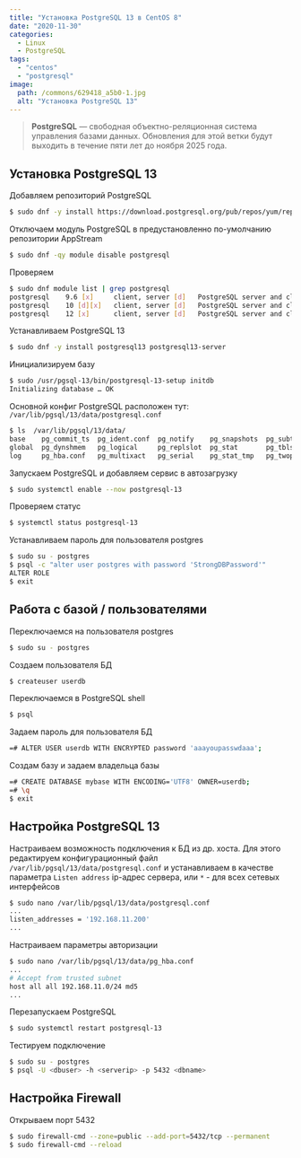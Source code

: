 ```yaml
---
title: "Установка PostgreSQL 13 в CentOS 8"
date: "2020-11-30"
categories: 
  - Linux
  - PostgreSQL
tags: 
  - "centos"
  - "postgresql"
image:
  path: /commons/629418_a5b0-1.jpg
  alt: "Установка PostgreSQL 13"
---
```


> **PostgreSQL** — свободная объектно-реляционная система управления базами данных. Обновления для этой ветки будут выходить в течение пяти лет до ноября 2025 года.

## Установка PostgreSQL 13

Добавляем репозиторий PostgreSQL

```sh
$ sudo dnf -y install https://download.postgresql.org/pub/repos/yum/reporpms/EL-8-x86_64/pgdg-redhat-repo-latest.noarch.rpm
```

Отключаем модуль PostgreSQL в предустановленно по-умолчанию репозитории AppStream

```sh
$ sudo dnf -qy module disable postgresql
```

Проверяем

```sh
$ sudo dnf module list | grep postgresql
postgresql    9.6 [x]     client, server [d]   PostgreSQL server and client module
postgresql    10 [d][x]   client, server [d]   PostgreSQL server and client module
postgresql    12 [x]      client, server [d]   PostgreSQL server and client module
```

Устанавливаем PostgreSQL 13

```sh
$ sudo dnf -y install postgresql13 postgresql13-server
```

Инициализируем базу

```sh
$ sudo /usr/pgsql-13/bin/postgresql-13-setup initdb
Initializing database … OK
```

Основной конфиг PostgreSQL расположен тут: `/var/lib/pgsql/13/data/postgresql.conf`

```sh
$ ls  /var/lib/pgsql/13/data/
base    pg_commit_ts  pg_ident.conf  pg_notify    pg_snapshots  pg_subtrans  PG_VERSION  postgresql.auto.conf
global  pg_dynshmem   pg_logical     pg_replslot  pg_stat       pg_tblspc    pg_wal      postgresql.conf
log     pg_hba.conf   pg_multixact   pg_serial    pg_stat_tmp   pg_twophase  pg_xact
```

Запускаем PostgreSQL и добавляем сервис в автозагрузку

```sh
$ sudo systemctl enable --now postgresql-13
```

Проверяем статус

```sh
$ systemctl status postgresql-13
```

Устанавливаем пароль для пользователя postgres

```sh
$ sudo su - postgres 
$ psql -c "alter user postgres with password 'StrongDBPassword'"
ALTER ROLE
$ exit
```

## Работа с базой / пользователями

Переключаемся на пользователя postgres

```sh
$ sudo su - postgres
```

Создаем пользователя БД

```sh
$ createuser userdb
```

Переключаемся в PostgreSQL shell

```sh
$ psql
```

Задаем пароль для пользователя БД

```sh
=# ALTER USER userdb WITH ENCRYPTED password 'aaayoupasswdaaa';
```

Создам базу и задаем владельца базы

```sh
=# CREATE DATABASE mybase WITH ENCODING='UTF8' OWNER=userdb;
=# \q
$ exit
```

## Настройка PostgreSQL 13

Настраиваем возможность подключения к БД из др. хоста. Для этого редактируем конфигурационный файл `/var/lib/pgsql/13/data/postgresql.conf` и устанавливаем в качестве параметра `Listen address` ip-адрес сервера, или `*` - для всех сетевых интерфейсов

```sh
$ sudo nano /var/lib/pgsql/13/data/postgresql.conf
...
listen_addresses = '192.168.11.200'
...
```

Настраиваем параметры авторизации

```sh
$ sudo nano /var/lib/pgsql/13/data/pg_hba.conf
...
# Accept from trusted subnet
host all all 192.168.11.0/24 md5
...
```

Перезапускаем PostgreSQL

```sh
$ sudo systemctl restart postgresql-13
```

Тестируем подключение

```sh
$ sudo su - postgres
$ psql -U <dbuser> -h <serverip> -p 5432 <dbname>
```

## Настройка Firewall

Открываем порт 5432

```sh
$ sudo firewall-cmd --zone=public --add-port=5432/tcp --permanent
$ sudo firewall-cmd --reload
```